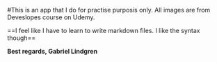 #This is an app that I do for practise purposis only. All images are from Deveslopes course on Udemy.

==I feel like I have to learn to write markdown files. I like the syntax though==

**Best regards, Gabriel Lindgren**
